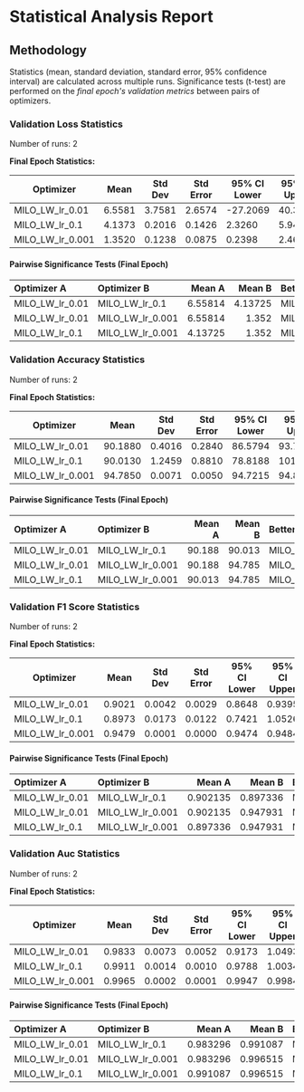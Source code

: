 # Statistical Analysis Report

## Methodology

Statistics (mean, standard deviation, standard error, 95% confidence interval) are calculated across multiple runs.
Significance tests (t-test) are performed on the *final epoch's validation metrics* between pairs of optimizers.

### Validation Loss Statistics

Number of runs: 2

**Final Epoch Statistics:**

| Optimizer | Mean | Std Dev | Std Error | 95% CI Lower | 95% CI Upper |
|-----------|------|---------|-----------|--------------|--------------|
| MILO_LW_lr_0.01 | 6.5581 | 3.7581 | 2.6574 | -27.2069 | 40.3232 |
| MILO_LW_lr_0.1 | 4.1373 | 0.2016 | 0.1426 | 2.3260 | 5.9485 |
| MILO_LW_lr_0.001 | 1.3520 | 0.1238 | 0.0875 | 0.2398 | 2.4642 |

#### Pairwise Significance Tests (Final Epoch)

| Optimizer A     | Optimizer B      |   Mean A |   Mean B | Better           |    p-value | Significant   | Metric                |
|:----------------|:-----------------|---------:|---------:|:-----------------|-----------:|:--------------|:----------------------|
| MILO_LW_lr_0.01 | MILO_LW_lr_0.1   |  6.55814 |  4.13725 | MILO_LW_lr_0.1   | 0.529381   |               | final_validation_loss |
| MILO_LW_lr_0.01 | MILO_LW_lr_0.001 |  6.55814 |  1.352   | MILO_LW_lr_0.001 | 0.300179   |               | final_validation_loss |
| MILO_LW_lr_0.1  | MILO_LW_lr_0.001 |  4.13725 |  1.352   | MILO_LW_lr_0.001 | 0.00763509 | **            | final_validation_loss |

### Validation Accuracy Statistics

Number of runs: 2

**Final Epoch Statistics:**

| Optimizer | Mean | Std Dev | Std Error | 95% CI Lower | 95% CI Upper |
|-----------|------|---------|-----------|--------------|--------------|
| MILO_LW_lr_0.01 | 90.1880 | 0.4016 | 0.2840 | 86.5794 | 93.7966 |
| MILO_LW_lr_0.1 | 90.0130 | 1.2459 | 0.8810 | 78.8188 | 101.2072 |
| MILO_LW_lr_0.001 | 94.7850 | 0.0071 | 0.0050 | 94.7215 | 94.8485 |

#### Pairwise Significance Tests (Final Epoch)

| Optimizer A     | Optimizer B      |   Mean A |   Mean B | Better           |   p-value | Significant   | Metric                    |
|:----------------|:-----------------|---------:|---------:|:-----------------|----------:|:--------------|:--------------------------|
| MILO_LW_lr_0.01 | MILO_LW_lr_0.1   |   90.188 |   90.013 | MILO_LW_lr_0.01  |  0.876825 |               | final_validation_accuracy |
| MILO_LW_lr_0.01 | MILO_LW_lr_0.001 |   90.188 |   94.785 | MILO_LW_lr_0.001 |  0.039223 | *             | final_validation_accuracy |
| MILO_LW_lr_0.1  | MILO_LW_lr_0.001 |   90.013 |   94.785 | MILO_LW_lr_0.001 |  0.116214 |               | final_validation_accuracy |

### Validation F1 Score Statistics

Number of runs: 2

**Final Epoch Statistics:**

| Optimizer | Mean | Std Dev | Std Error | 95% CI Lower | 95% CI Upper |
|-----------|------|---------|-----------|--------------|--------------|
| MILO_LW_lr_0.01 | 0.9021 | 0.0042 | 0.0029 | 0.8648 | 0.9395 |
| MILO_LW_lr_0.1 | 0.8973 | 0.0173 | 0.0122 | 0.7421 | 1.0526 |
| MILO_LW_lr_0.001 | 0.9479 | 0.0001 | 0.0000 | 0.9474 | 0.9484 |

#### Pairwise Significance Tests (Final Epoch)

| Optimizer A     | Optimizer B      |   Mean A |   Mean B | Better           |   p-value | Significant   | Metric                    |
|:----------------|:-----------------|---------:|---------:|:-----------------|----------:|:--------------|:--------------------------|
| MILO_LW_lr_0.01 | MILO_LW_lr_0.1   | 0.902135 | 0.897336 | MILO_LW_lr_0.01  | 0.762502  |               | final_validation_f1_score |
| MILO_LW_lr_0.01 | MILO_LW_lr_0.001 | 0.902135 | 0.947931 | MILO_LW_lr_0.001 | 0.0407995 | *             | final_validation_f1_score |
| MILO_LW_lr_0.1  | MILO_LW_lr_0.001 | 0.897336 | 0.947931 | MILO_LW_lr_0.001 | 0.150845  |               | final_validation_f1_score |

### Validation Auc Statistics

Number of runs: 2

**Final Epoch Statistics:**

| Optimizer | Mean | Std Dev | Std Error | 95% CI Lower | 95% CI Upper |
|-----------|------|---------|-----------|--------------|--------------|
| MILO_LW_lr_0.01 | 0.9833 | 0.0073 | 0.0052 | 0.9173 | 1.0493 |
| MILO_LW_lr_0.1 | 0.9911 | 0.0014 | 0.0010 | 0.9788 | 1.0034 |
| MILO_LW_lr_0.001 | 0.9965 | 0.0002 | 0.0001 | 0.9947 | 0.9984 |

#### Pairwise Significance Tests (Final Epoch)

| Optimizer A     | Optimizer B      |   Mean A |   Mean B | Better           |   p-value | Significant   | Metric               |
|:----------------|:-----------------|---------:|---------:|:-----------------|----------:|:--------------|:---------------------|
| MILO_LW_lr_0.01 | MILO_LW_lr_0.1   | 0.983296 | 0.991087 | MILO_LW_lr_0.1   |  0.368053 |               | final_validation_auc |
| MILO_LW_lr_0.01 | MILO_LW_lr_0.001 | 0.983296 | 0.996515 | MILO_LW_lr_0.001 |  0.238194 |               | final_validation_auc |
| MILO_LW_lr_0.1  | MILO_LW_lr_0.001 | 0.991087 | 0.996515 | MILO_LW_lr_0.001 |  0.106242 |               | final_validation_auc |

